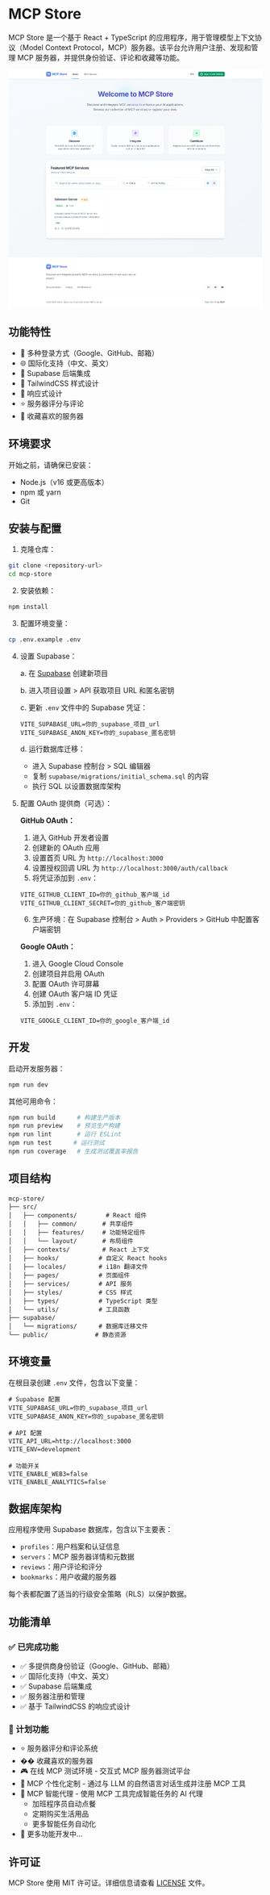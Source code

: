 # MCP Store

MCP Store 是一个基于 React + TypeScript 的应用程序，用于管理模型上下文协议（Model Context Protocol，MCP）服务器。该平台允许用户注册、发现和管理 MCP 服务器，并提供身份验证、评论和收藏等功能。

![MCP Store 截图](mcp-store.png)

## 功能特性

- 🔐 多种登录方式（Google、GitHub、邮箱）
- 🌐 国际化支持（中文、英文）
- 💾 Supabase 后端集成
- 🎨 TailwindCSS 样式设计
- 📱 响应式设计
- ⭐ 服务器评分与评论
- 🔖 收藏喜欢的服务器

## 环境要求

开始之前，请确保已安装：

- Node.js（v16 或更高版本）
- npm 或 yarn
- Git

## 安装与配置

1. 克隆仓库：
```bash
git clone <repository-url>
cd mcp-store
```

2. 安装依赖：
```bash
npm install
```

3. 配置环境变量：
```bash
cp .env.example .env
```

4. 设置 Supabase：

   a. 在 [Supabase](https://supabase.com) 创建新项目
   
   b. 进入项目设置 > API 获取项目 URL 和匿名密钥
   
   c. 更新 `.env` 文件中的 Supabase 凭证：
   ```
   VITE_SUPABASE_URL=你的_supabase_项目_url
   VITE_SUPABASE_ANON_KEY=你的_supabase_匿名密钥
   ```
   
   d. 运行数据库迁移：
   - 进入 Supabase 控制台 > SQL 编辑器
   - 复制 `supabase/migrations/initial_schema.sql` 的内容
   - 执行 SQL 以设置数据库架构

5. 配置 OAuth 提供商（可选）：

   **GitHub OAuth：**
   1. 进入 GitHub 开发者设置
   2. 创建新的 OAuth 应用
   3. 设置首页 URL 为 `http://localhost:3000`
   4. 设置授权回调 URL 为 `http://localhost:3000/auth/callback`
   5. 将凭证添加到 `.env`：
   ```
   VITE_GITHUB_CLIENT_ID=你的_github_客户端_id
   VITE_GITHUB_CLIENT_SECRET=你的_github_客户端密钥
   ```
   6. 生产环境：在 Supabase 控制台 > Auth > Providers > GitHub 中配置客户端密钥

   **Google OAuth：**
   1. 进入 Google Cloud Console
   2. 创建项目并启用 OAuth
   3. 配置 OAuth 许可屏幕
   4. 创建 OAuth 客户端 ID 凭证
   5. 添加到 `.env`：
   ```
   VITE_GOOGLE_CLIENT_ID=你的_google_客户端_id
   ```

## 开发

启动开发服务器：
```bash
npm run dev
```

其他可用命令：
```bash
npm run build      # 构建生产版本
npm run preview    # 预览生产构建
npm run lint       # 运行 ESLint
npm run test      # 运行测试
npm run coverage   # 生成测试覆盖率报告
```

## 项目结构

```
mcp-store/
├── src/
│   ├── components/        # React 组件
│   │   ├── common/       # 共享组件
│   │   ├── features/     # 功能特定组件
│   │   └── layout/       # 布局组件
│   ├── contexts/         # React 上下文
│   ├── hooks/           # 自定义 React hooks
│   ├── locales/         # i18n 翻译文件
│   ├── pages/           # 页面组件
│   ├── services/        # API 服务
│   ├── styles/          # CSS 样式
│   ├── types/           # TypeScript 类型
│   └── utils/           # 工具函数
├── supabase/
│   └── migrations/      # 数据库迁移文件
└── public/             # 静态资源
```

## 环境变量

在根目录创建 `.env` 文件，包含以下变量：

```env
# Supabase 配置
VITE_SUPABASE_URL=你的_supabase_项目_url
VITE_SUPABASE_ANON_KEY=你的_supabase_匿名密钥

# API 配置
VITE_API_URL=http://localhost:3000
VITE_ENV=development

# 功能开关
VITE_ENABLE_WEB3=false
VITE_ENABLE_ANALYTICS=false
```

## 数据库架构

应用程序使用 Supabase 数据库，包含以下主要表：

- `profiles`：用户档案和认证信息
- `servers`：MCP 服务器详情和元数据
- `reviews`：用户评论和评分
- `bookmarks`：用户收藏的服务器

每个表都配置了适当的行级安全策略（RLS）以保护数据。

## 功能清单

### ✅ 已完成功能
- ✅ 多提供商身份验证（Google、GitHub、邮箱）
- ✅ 国际化支持（中文、英文）
- ✅ Supabase 后端集成
- ✅ 服务器注册和管理
- ✅ 基于 TailwindCSS 的响应式设计

### 🚀 计划功能
- ⭐ 服务器评分和评论系统
- �� 收藏喜欢的服务器
- 🎮 在线 MCP 测试环境 - 交互式 MCP 服务器测试平台
- 🤖 MCP 个性化定制 - 通过与 LLM 的自然语言对话生成并注册 MCP 工具
- 🔄 MCP 智能代理 - 使用 MCP 工具完成智能任务的 AI 代理
  - 加班程序员自动点餐
  - 定期购买生活用品
  - 更多智能任务自动化
- 📝 更多功能开发中...


## 许可证

MCP Store 使用 MIT 许可证。详细信息请查看 [LICENSE](LICENSE) 文件。
